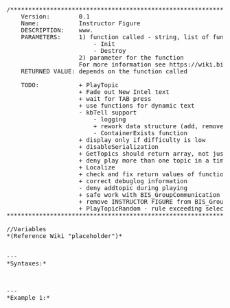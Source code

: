 <pre>
/*******************************************************************************
	Version:		0.1
	Name:			Instructor Figure
	DESCRIPTION:	www.  
	PARAMETERS:		1) function called - string, list of functions:
						- Init
						- Destroy
					2) parameter for the function
					For more information see https://wiki.bistudio.com/index.php/A3_InstructorFigure
	RETURNED VALUE:	depends on the function called
	
	TODO:	        + PlayTopic
					+ Fade out New Intel text
					+ wait for TAB press
					+ use functions for dynamic text
					- kbTell support
						- logging
						+ rework data structure (add, remove, search)
						- ContainerExists function
			        + display only if difficulty is low
					+ disableSerialization
					+ GetTopics should return array, not just debuglog info
					+ deny play more than one topic in a time
					+ Localize
					+ check and fix return values of functions
					+ correct debuglog information
					- deny addtopic during playing
					+ safe work with BIS_GroupCommunication - dont overwrite user menus
					+ remove INSTRUCTOR FIGURE from BIS_GroupCommunication  
					+ PlayTopicRandom - rule exceeding selection of a previous sentence
*******************************************************************************/

//Variables
*(Reference Wiki "placeholder")*


---
*Syntaxes:*

<!-- [] call `BIS_fnc_instructorFigure` -->

---
*Example 1:*

<!-- 
```sqf
[] call BIS_fnc_instructorFigure;
``` -->